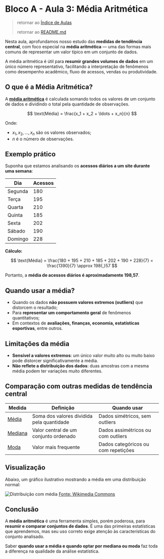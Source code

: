 # Bloco A - Aula 3: Média Aritmética

> retornar ao [Índice de Aulas](n2_index-aulas.md)
>
> retornar ao [README.md](../../../../README.md)

Nesta aula, aprofundamos nosso estudo das **medidas de tendência central**, com foco especial na **média aritmética** — uma das formas mais comuns de representar um valor típico em um conjunto de dados.

A média aritmética é útil para **resumir grandes volumes de dados** em um único número representativo, facilitando a interpretação de fenômenos como desempenho acadêmico, fluxo de acessos, vendas ou produtividade.

## O que é a Média Aritmética?

A **[média aritmética](https://en.wikipedia.org/wiki/Arithmetic_mean)** é calculada somando todos os valores de um conjunto de dados e dividindo o total pela quantidade de observações.

$$
\text{Média} = \frac{x_1 + x_2 + \ldots + x_n}{n}
$$

Onde:

* $x_1, x_2, \ldots, x_n$ são os valores observados;
* $n$ é o número de observações.

## Exemplo prático

Suponha que estamos analisando os **acessos diários a um site durante uma semana**:

| Dia     | Acessos |
| ------- | ------- |
| Segunda | 180     |
| Terça   | 195     |
| Quarta  | 210     |
| Quinta  | 185     |
| Sexta   | 202     |
| Sábado  | 190     |
| Domingo | 228     |

**Cálculo:**

$$
\text{Média} = \frac{180 + 195 + 210 + 185 + 202 + 190 + 228}{7} = \frac{1390}{7} \approx 198{,}57
$$

Portanto, a **média de acessos diários é aproximadamente 198,57**.

## Quando usar a média?

* Quando os dados **não possuem valores extremos (outliers)** que distorcem o resultado;
* Para **representar um comportamento geral** de fenômenos quantitativos;
* Em contextos de **avaliações, finanças, economia, estatísticas esportivas**, entre outros.

## Limitações da média

* **Sensível a valores extremos**: um único valor muito alto ou muito baixo pode distorcer significativamente a média.
* **Não reflete a distribuição dos dados**: duas amostras com a mesma média podem ter variações muito diferentes.

## Comparação com outras medidas de tendência central

| Medida                                                      | Definição                                 | Quando usar                         |
| ----------------------------------------------------------- | ----------------------------------------- | ----------------------------------- |
| [Média](https://en.wikipedia.org/wiki/Mean)                 | Soma dos valores dividida pela quantidade | Dados simétricos, sem outliers      |
| [Mediana](https://en.wikipedia.org/wiki/Median)             | Valor central de um conjunto ordenado     | Dados assimétricos ou com outliers  |
| [Moda](https://en.wikipedia.org/wiki/Mode_%28statistics%29) | Valor mais frequente                      | Dados categóricos ou com repetições |

## Visualização

Abaixo, um gráfico ilustrativo mostrando a média em uma distribuição normal:

![Distribuição com média](https://upload.wikimedia.org/wikipedia/commons/thumb/8/8c/Standard_deviation_diagram.svg/640px-Standard_deviation_diagram.svg.png)
[Fonte: Wikimedia Commons](https://commons.wikimedia.org/wiki/File:Standard_deviation_diagram.svg)

## Conclusão

A **média aritmética** é uma ferramenta simples, porém poderosa, para **resumir e comparar conjuntos de dados**. É uma das primeiras estatísticas que aprendemos, mas seu uso correto exige atenção às características do conjunto analisado.

Saber **quando usar a média e quando optar por mediana ou moda** faz toda a diferença na qualidade da análise estatística.
